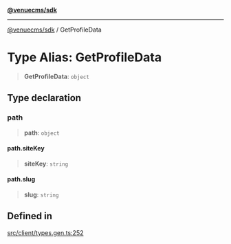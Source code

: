 [**@venuecms/sdk**](../README.md)

***

[@venuecms/sdk](../README.md) / GetProfileData

# Type Alias: GetProfileData

> **GetProfileData**: `object`

## Type declaration

### path

> **path**: `object`

#### path.siteKey

> **siteKey**: `string`

#### path.slug

> **slug**: `string`

## Defined in

[src/client/types.gen.ts:252](https://github.com/venuecms/sdk/blob/a3bf0842ec96c76796c1e38dad50663c7f41ebc3/src/client/types.gen.ts#L252)
